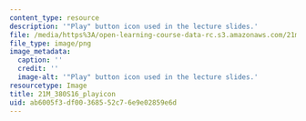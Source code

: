 ```yaml
---
content_type: resource
description: '"Play" button icon used in the lecture slides.'
file: /media/https%3A/open-learning-course-data-rc.s3.amazonaws.com/21m-380-music-and-technology-sound-design-spring-2016/ab6005f3df00368552c76e9e02859e6d_21M_380S16_playicon.png
file_type: image/png
image_metadata:
  caption: ''
  credit: ''
  image-alt: '"Play" button icon used in the lecture slides.'
resourcetype: Image
title: 21M_380S16_playicon
uid: ab6005f3-df00-3685-52c7-6e9e02859e6d
---
```

